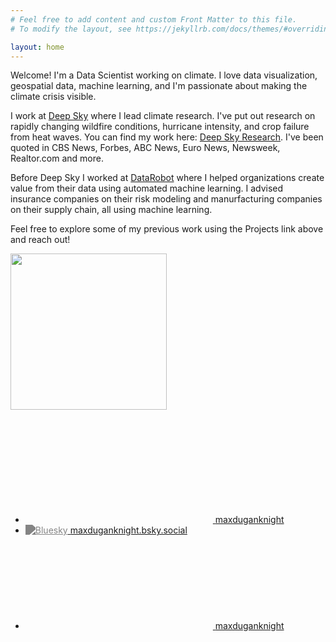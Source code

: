 ```yaml
---
# Feel free to add content and custom Front Matter to this file.
# To modify the layout, see https://jekyllrb.com/docs/themes/#overriding-theme-defaults

layout: home
---
```


Welcome! I'm a Data Scientist working on climate. I love data visualization, geospatial data, machine learning, and I'm passionate about making the climate crisis visible.  

I work at [Deep Sky][Deep_Sky] where I lead climate research. I've put out research on rapidly changing wildfire conditions, hurricane intensity, and crop failure from heat waves. You can find my work here: [Deep Sky Research][Deep_Sky_Research]. I've been quoted in CBS News, Forbes, ABC News, Euro News, Newsweek, Realtor.com and more.

Before Deep Sky I worked at [DataRobot][DataRobot] where I helped organizations create value from their data using automated machine learning. I advised insurance companies on their risk modeling and manurfacturing companies on their supply chain, all using machine learning. 

Feel free to explore some of my previous work using the Projects link above and reach out!

<img src="/assets/images/headshot.jpg" width="250"/>
<br/><br/>
<div style="text-align:left">
    <ul class="social-media-list">
        <li>
            <a href="https://www.linkedin.com/in/maxduganknight">
                <svg class="svg-icon"><use xlink:href="/assets/minima-social-icons.svg#linkedin"></use></svg>
                <span class="username">maxduganknight</span>
            </a>
        </li>
        <li>
            <a href="https://bsky.app/profile/maxduganknight.bsky.social">
                <img src="/assets/bluesky_media_kit_logo.svg" class="svg-icon" alt="Bluesky" style="filter: brightness(0) saturate(100%) invert(55%) sepia(0%) saturate(27%) hue-rotate(152deg) brightness(94%) contrast(93%);"/>
                <span class="username">maxduganknight.bsky.social</span>
            </a>
        </li>
        <li>
            <a href="https://github.com/maxduganknight">
                <svg class="svg-icon"><use xlink:href="/assets/minima-social-icons.svg#github"></use></svg>
                <span class="username">maxduganknight</span>
            </a>
        </li>
    </ul>
</div>


[Deep_Sky]: https://www.deepskyclimate.com
[Deep_Sky_Research]: https://www.deepskyclimate.com/research
[DataRobot]: https://datarobot.com
